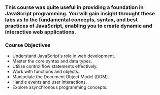 ### This course was quite useful in providing a foundation in JavaScript programming. You will gain insight throught these labs as to the fundamental concepts, syntax, and best practices of JavaScript, enabling you to create dynamic and interactive web applications.

### Course Objectives

* Understand JavaScript's role in web development.
* Master the core syntax and data types.
* Utilize control flow statements effectively.
* Work with functions and objects.
* Manipulate the Document Object Model (DOM).
* Handle events and user interactions.
* Explore asynchronous programming concepts.
